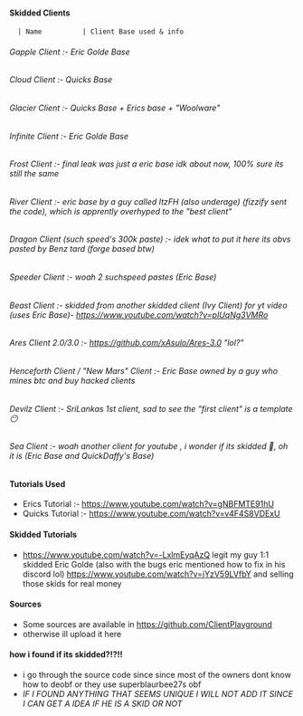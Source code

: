 
#### Skidded Clients

      | Name          | Client Base used & info

###### Gapple Client :- Eric Golde Base
###### Cloud Client :- Quicks Base
###### Glacier Client :- Quicks Base + Erics base + "Woolware"
###### Infinite Client :- Eric Golde Base
###### Frost Client :- final leak was just a eric base idk about now, 100% sure its still the same
###### River Client :- eric base by a guy called ItzFH (also underage) (fizzify sent the code), which is apprently overhyped to the "best client" 
###### Dragon Client (such speed's 300k paste) :- idek what to put it here its obvs pasted by Benz tard (forge based btw)
###### Speeder Client :- woah 2 suchspeed pastes (Eric Base)
###### Beast Client :- skidded from another skidded client (Ivy Client) for yt video (uses Eric Base)- https://www.youtube.com/watch?v=pIUqNg3VMRo
###### Ares Client 2.0/3.0 :- https://github.com/xAsulo/Ares-3.0 "lol?"
###### Henceforth Client / "New Mars" Client :- Eric Base owned by a guy who mines btc and buy hacked clients 
###### Devilz Client :- SriLankas 1st client, sad to see the "first client" is a template 😶
###### Sea Client :- woah another client for youtube , i wonder if its skidded 🤔, oh it is (Eric Base and QuickDaffy's Base)

#### Tutorials Used 
- Erics Tutorial :- https://www.youtube.com/watch?v=gNBFMTE91hU
- Quicks Tutorial :- https://www.youtube.com/watch?v=v4F4S8VDExU

#### Skidded Tutorials
- https://www.youtube.com/watch?v=-LxlmEyqAzQ legit my guy 1:1 skidded Eric Golde (also with the bugs eric mentioned how to fix in his discord lol) 
        https://www.youtube.com/watch?v=jYzV59LVfbY and selling those skids for real money

#### Sources
-  Some sources are available in https://github.com/ClientPlayground
- otherwise ill upload it here 

#### how i found if its skidded?!?!!
- i go through the source code since since most of the owners dont know how to deobf or they use superblaurbee27s obf
- *IF I FOUND ANYTHING THAT SEEMS UNIQUE I WILL NOT ADD IT SINCE I CAN GET A IDEA IF HE IS A SKID OR NOT*
